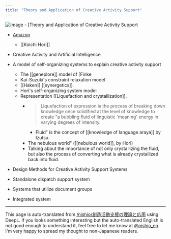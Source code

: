 ```yaml
---
title: "Theory and Application of Creative Activity Support"
---
```


![image](https://gyazo.com/c9697cdb29df946dab5e2821638390e5/thumb/1000)
    - [Theory and Application of Creative Activity Support
- [Amazon](https://amzn.to/2P6VXQA)
    - [[Koichi Hori]]

- Creative Activity and Artificial Intelligence
- A model of self-organizing systems to explain creative activity support
    - The [[geneplore]] model of [Finke
    - Kai-Suzuki's constraint relaxation model
    - [[Haken]] [[synergetics]].
    - Hori's self-organizing system model
    - Representation [[Liquefaction and crystallization]].
        - > Liquefaction of expression is the process of breaking down knowledge once solidified at the level of knowledge to create "a bubbling fluid of linguistic 'meaning' energy in varying degrees of intensity.
            - Fluid" is the concept of [[knowledge of language araya]] by Izutsu.
        - The nebulous world" ([[nebulous world]], by Hori)
        - Talking about the importance of not only crystallizing the fluid, but also the process of converting what is already crystallized back into fluid.
- Design Methods for Creative Activity Support Systems
- Standalone dispatch support system
- Systems that utilize document groups
- Integrated system

---
This page is auto-translated from [/nishio/創造活動支援の理論と応用](https://scrapbox.io/nishio/創造活動支援の理論と応用) using DeepL. If you looks something interesting but the auto-translated English is not good enough to understand it, feel free to let me know at [@nishio_en](https://twitter.com/nishio_en). I'm very happy to spread my thought to non-Japanese readers.